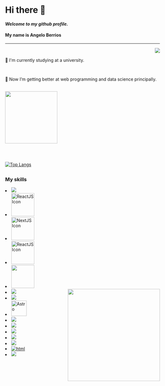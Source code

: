 # Hi there 👻
#### _Welcome to my github profile._
#### My name is Angelo Berrios

------------------


<img align="right" src="https://c.tenor.com/SMVw1SHxtI8AAAAi/cute-pokemon-mew.gif">

<br>


 🍪 I'm currently studying at a university.

<br>

 🍪 Now I’m getting better at web programming and data science principally.



<br>


<div>
  
  <img height="170em" src="https://github-readme-stats.vercel.app/api?username=Dbaljeet&show_icons=true&theme=github_dark">
  
  
 
  
  
  ##
  <br>
  <!--
  
  <img width="250px" align="right" src="https://c.tenor.com/zE4ozkXHGWAAAAAC/sylveon.gif" >
 -->
  
  
  [![Top Langs](https://github-readme-stats.vercel.app/api/top-langs/?username=Dbaljeet&theme=github_dark)](https://angelo-berrios-website.vercel.app/)

</div>
<!--
<br><br><br>
 -->
 
##

### My skills

<div style="display : inline_block">
 <li style="display : inline_block">
      <a href="https://github.com/Dbaljeet" target="__blanck">
  <img src="https://img.shields.io/badge/javascript-%23323330.svg?logo=javascript&logoColor=%23F7DF1E"> 
      </a>
      </li>
 <li>
    <a href="https://github.com/Dbaljeet" target="__blanck">
      	<img width="75px" src="https://img.shields.io/badge/typescript-%23007ACC.svg?logo=typescript&logoColor=white" alt="ReactJS Icon"/>
  </a>
    </li>
  <li style="display : inline_block">
 <img width="75px" src="https://img.shields.io/badge/Next-black?logo=next.js&logoColor=white" alt="NextJS Icon" title="Next.js"/> 
 </li>
  <li>
    <a href="https://github.com/Dbaljeet" target="__blanck">
      	<img width="75px" src="https://img.shields.io/badge/react-%2320232a.svg?logo=react&logoColor=%2361DAFB" alt="ReactJS Icon" title="React"/>
  </a>
    </li>
 
 <li>
    <a href="https://github.com/Dbaljeet" target="__blanck">
      	<img width="75px" src="https://img.shields.io/badge/node.js-6DA55F?logo=node.js&logoColor=white"/>
  </a>
    </li>
  
 
  <img align="right" height="300em" src="https://c.tenor.com/vYhrJmhMswcAAAAi/pokemon-snorlax.gif"/>
      <li style="display : inline_block">
        <a href="https://github.com/Dbaljeet" target="__blanck">
  <img src="https://img.shields.io/badge/Java-ED8B00?style=for-the-badge&logo=java&logoColor=white"> 
          </a>
      </li>
 <li style="display : inline_block">
      <a href="https://github.com/Dbaljeet" target="__blanck">
  <img src="https://img.shields.io/badge/Python-3776AB?style=for-the-badge&logo=python&logoColor=white">
      </a>
      </li>
       
 <li>
   <a href="https://github.com/Dbaljeet" target="__blanck">
    <img src="https://github.com/Dbaljeet/Dbaljeet/assets/97411557/e4dda7dc-9961-4e99-ab11-e7fdf579a96a" width=50px title="Astro"/>
</li>
   <li>
   <a href="https://github.com/Dbaljeet" target="__blanck">
  <img src="https://img.shields.io/badge/PostgreSQL-316192?style=for-the-badge&logo=postgresql&logoColor=white">
    </a>
    </li>
    <li>
    <a href="https://github.com/Dbaljeet" target="__blanck">
  <img src="https://img.shields.io/badge/Unity-100000?style=for-the-badge&logo=unity&logoColor=white">
    </a>
    </li>
    <li>
      <a href="https://github.com/Dbaljeet" target="__blanck">
  <img src="https://aleen42.github.io/badges/src/photoshop.svg" />
        </a>
        </li>
 <li>
      <a href="https://github.com/Dbaljeet" target="__blanck">
  <img src="https://img.shields.io/badge/figma-%23F24E1E.svg?logo=figma&logoColor=white" />
        </a>
        </li>
      <li>
    <a href="https://github.com/Dbaljeet" target="__blanck">
      <img src="https://img.shields.io/badge/C%23-239120?style=for-the-badge&logo=c-sharp&logoColor=white"/>
  </a>
      </li>
  
 
  

  
  <li style="display : inline_block">
      <a href="https://github.com/Dbaljeet" target="__blanck">
  <img alt="html" src="https://img.shields.io/badge/HTML5-E34F26?style=for-the-badge&logo=html5&logoColor=white"/>
      </a>
    </li>
<li style="display : inline_block">
      <a href="https://github.com/Dbaljeet" target="__blanck">
  <img src="https://img.shields.io/badge/CSS3-1572B6?style=for-the-badge&logo=css3&logoColor=white"/>
      </a>
      </li>
  
</div>

<!--
##
<h3 align="center">Snake</h3>
<img align="left" width="80em" src="https://c.tenor.com/nJii5TIa6DsAAAAi/pokemon_jolteon_run-pokemon.gif">



![Snake animation](https://github.com/Dbaljeet/Dbaljeet/blob/output/github-contribution-grid-snake.svg)

##
-->

<!-- PARA PONER REPOSITORIOS
### Repos.

<div style="display : inline_block">
  <img align="right" height="250em" src="https://c.tenor.com/itjFesV8_RUAAAAi/soulja-boy-pepe.gif"/>
</div>

<a style="display : inline_block" href="https://github.com/Dbaljeet/Dbaljeet">
  <img align="center" src="https://github-readme-stats.vercel.app/api/pin/?username=Dbaljeet&repo=Dbaljeet&theme=github_dark" />
</a>
<br><br><br><br><br>
-->



<!--
**Dbaljeet/Dbaljeet** is a ✨ _special_ ✨ repository because its `README.md` (this file) appears on your GitHub profile.
https://c.tenor.com/q1A3UVgCQC0AAAAi/pepega-reading.gif
Here are some ideas to get you started:

- 🔭 I’m currently working on ...
- 🌱 I’m currently learning ...
- 👯 I’m looking to collaborate on ...
- 🤔 I’m looking for help with ...
- 💬 Ask me about ...
- 📫 How to reach me: ...
- 😄 Pronouns: ...
- ⚡ Fun fact: ...
-->

